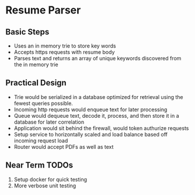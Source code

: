 # Resume Parser

## Basic Steps

* Uses an in memory trie to store key words
* Accepts https requests with resume body
* Parses text and returns an array of unique keywords discovered from the in memory trie

## Practical Design
* Trie would be serialized in a database optimized for retrieval using the fewest queries possible.
* Incoming http requests would enqueue text for later processing
* Queue would dequeue text, decode it, process, and then store it in a database for later correlation
* Application would sit behind the firewall, would token authurize requests
* Setup service to horizontally scaled and load balance based off incoming request load
* Router would accept PDFs as well as text

## Near Term TODOs

1. Setup docker for quick testing
2. More verbose unit testing